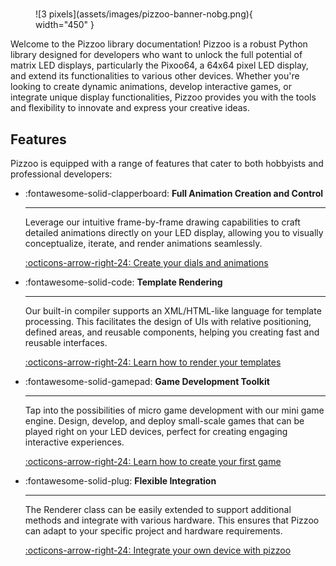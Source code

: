 
#

<figure markdown="span">
![3 pixels](assets/images/pizzoo-banner-nobg.png){ width="450" }
</figure>

Welcome to the Pizzoo library documentation! Pizzoo is a robust Python library designed for developers who want to unlock the full potential of matrix LED displays, particularly the Pixoo64, a 64x64 pixel LED display, and extend its functionalities to various other devices. Whether you're looking to create dynamic animations, develop interactive games, or integrate unique display functionalities, Pizzoo provides you with the tools and flexibility to innovate and express your creative ideas.

## Features

Pizzoo is equipped with a range of features that cater to both hobbyists and professional developers:

<div class="grid cards" markdown>

-	:fontawesome-solid-clapperboard: __Full Animation Creation and Control__

	---

	Leverage our intuitive frame-by-frame drawing capabilities to craft detailed animations directly on your LED display, allowing you to visually conceptualize, iterate, and render animations seamlessly.

	[:octicons-arrow-right-24: Create your dials and animations](drawing.md)

-	:fontawesome-solid-code: __Template Rendering__

	---

	Our built-in compiler supports an XML/HTML-like language for template processing. This facilitates the design of UIs with relative positioning, defined areas, and reusable components, helping you creating fast and reusable interfaces.
	
	[:octicons-arrow-right-24: Learn how to render your templates](template.md)

-	:fontawesome-solid-gamepad: __Game Development Toolkit__

	---

	Tap into the possibilities of micro game development with our mini game engine. Design, develop, and deploy small-scale games that can be played right on your LED devices, perfect for creating engaging interactive experiences.

	[:octicons-arrow-right-24: Learn how to create your first game](game.md)

-	:fontawesome-solid-plug: __Flexible Integration__

	---

	The Renderer class can be easily extended to support additional methods and integrate with various hardware. This ensures that Pizzoo can adapt to your specific project and hardware requirements.
	
	[:octicons-arrow-right-24: Integrate your own device with pizzoo](integration.md)

</div>